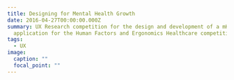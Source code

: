 ```yaml
---
title: Designing for Mental Health Growth
date: 2016-04-27T00:00:00.000Z
summary: UX Research competition for the design and development of a mHealth
  application for the Human Factors and Ergonomics Healthcare competition
tags:
  - UX
image:
  caption: ""
  focal_point: ""
---
```


